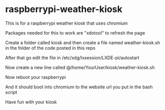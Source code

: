 # raspberrypi-weather-kiosk
This is for a raspberrypi weather kiosk that uses chromium

Packages needed for this to work are "xdotool" to refresh the page

Create a folder called kiosk and then create a file named weather-kiosk.sh in the folder of the code posted in this repo

After that go edit the file in /etc/xdg/lxsession/LXDE-pi/autostart

Now create a new line called @/home/YourUser/kiosk/weather-kiosk.sh

Now reboot your raspberrypi

And it should boot into chromium to the website url you put in the bash script

Have fun with your kiosk
